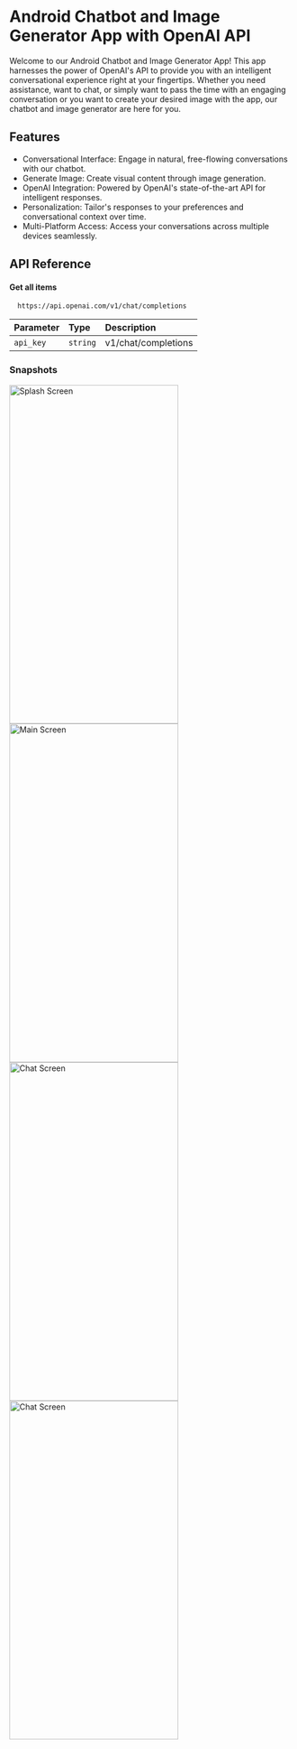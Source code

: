 
# Android Chatbot and Image Generator App with OpenAI API

Welcome to our Android Chatbot and Image Generator App! This app harnesses the power of OpenAI's API to provide you with an intelligent conversational experience right at your fingertips. Whether you need assistance, want to chat, or simply want to pass the time with an engaging conversation or you want to create your desired image with the app, our chatbot and image generator are here for you.


## Features
* Conversational Interface: Engage in natural, free-flowing conversations with our chatbot.
* Generate Image: Create visual content through image generation.
* OpenAI Integration: Powered by OpenAI's state-of-the-art API for intelligent responses.
* Personalization: Tailor's responses to your preferences and conversational context over time.
* Multi-Platform Access: Access your conversations across multiple devices seamlessly.
## API Reference

#### Get all items

```http
  https://api.openai.com/v1/chat/completions
```

| Parameter | Type     | Description                |
| :-------- | :------- | :------------------------- |
| `api_key` | `string` | v1/chat/completions

### Snapshots


<img src="https://github.com/AkanshaTech/Android-ChatBot-ImageGenratorAPP/assets/158189086/4165543f-7a0d-4030-9cf8-bc163db03e25" alt="Splash Screen" width="300" height="600"/>   
<img src="https://github.com/AkanshaTech/Android-ChatBot-ImageGenratorAPP/assets/158189086/a28f918d-ef61-43b0-9048-8eb5fbd4efe8" alt="Main Screen" width="300" height="600"/>  
<img src="https://github.com/AkanshaTech/Android-ChatBot-ImageGenratorAPP/assets/158189086/b668c185-b873-4f98-a703-7e168d6e8573" alt="Chat Screen" width="300" height="600"/> 
<img src="https://github.com/AkanshaTech/Android-ChatBot-ImageGenratorAPP/assets/158189086/812483f2-4b61-44d4-8f52-87785b7dfdbb" alt="Chat Screen" width="300" height="600"/>   





